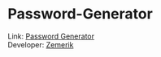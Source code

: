 # Password-Generator

Link: [Password Generator](https://zemerik.github.io/Password-Generator/)                                                                         
Developer: [Zemerik](https://github.com/Zemerik)
